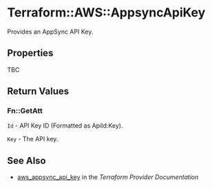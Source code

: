 # Terraform::AWS::AppsyncApiKey

Provides an AppSync API Key.

## Properties

TBC

## Return Values

### Fn::GetAtt

`Id` - API Key ID (Formatted as ApiId:Key).

`Key` - The API key.

## See Also

* [aws_appsync_api_key](https://www.terraform.io/docs/providers/aws/r/appsync_api_key.html) in the _Terraform Provider Documentation_